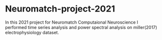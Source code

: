 # Neuromatch-project-2021
In this 2021 project for Neuromatch Computaional Neuroscience I performed time series analysis and power spectral analysis on miller(2017) electrophysiology dataset.
